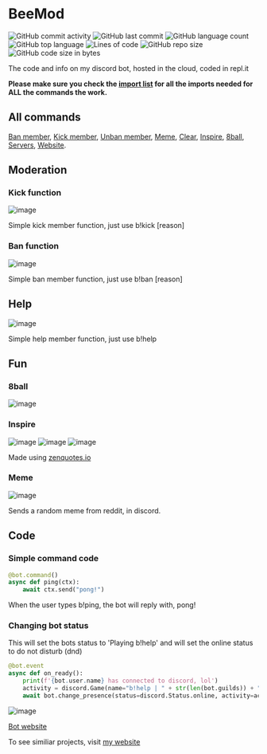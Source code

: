# BeeMod
![GitHub commit activity](https://img.shields.io/github/commit-activity/w/Skelly1301/BeeMod)
![GitHub last commit](https://img.shields.io/github/last-commit/Skelly1301/BeeMod)
![GitHub language count](https://img.shields.io/github/languages/count/Skelly1301/BeeMod)
![GitHub top language](https://img.shields.io/github/languages/top/Skelly1301/BeeMod)
![Lines of code](https://img.shields.io/tokei/lines/github/skelly1301/beemod)
![GitHub repo size](https://img.shields.io/github/repo-size/skelly1301/beemod)
![GitHub code size in bytes](https://img.shields.io/github/languages/code-size/skelly1301/beemod)

The code and info on my discord bot, hosted in the cloud, coded in repl.it

**Please make sure you check the [import list](https://github.com/Skelly1301/BeeMod/blob/main/files/imports/import%20list.py) for all the imports needed for ALL the commands the work.**

## All commands
[Ban member](https://github.com/Skelly1301/BeeMod/blob/main/commands/moderation/ban%20member.py), [Kick member](https://github.com/Skelly1301/BeeMod/blob/main/commands/moderation/kick%20member.py), [Unban member](https://github.com/Skelly1301/BeeMod/blob/main/commands/moderation/unban%20member.py), [Meme](https://github.com/Skelly1301/BeeMod/blob/main/commands/fun/meme.py), [Clear](https://github.com/Skelly1301/BeeMod/blob/main/commands/moderation/clear.py), [Inspire](https://github.com/Skelly1301/BeeMod/blob/main/commands/fun/8ball.py), [8ball](https://github.com/Skelly1301/BeeMod/blob/main/commands/fun/8ball.py), [Servers](https://github.com/Skelly1301/BeeMod/blob/main/commands/info/servers.py), [Website](https://github.com/Skelly1301/BeeMod/blob/main/commands/info/website.py).
## Moderation
### Kick function
![image](https://user-images.githubusercontent.com/88248957/149184158-5189fec1-bfd7-401b-b079-cd0284f7e411.png)

Simple kick member function, just use b!kick <member> [reason]

### Ban function
![image](https://user-images.githubusercontent.com/88248957/149184813-370674a0-595a-45e2-bc88-c74307e42e37.png)

Simple ban member function, just use b!ban <member> [reason]

## Help
![image](https://user-images.githubusercontent.com/88248957/150985101-be19701c-05f0-430e-8f74-4047993cc6d8.png)

Simple help member function, just use b!help
  
## Fun
### 8ball
![image](https://user-images.githubusercontent.com/88248957/150986907-a96a83cf-0acd-4de7-862c-a17b3caa83b3.png)

### Inspire
![image](https://user-images.githubusercontent.com/88248957/150987015-762ef3aa-3a27-4eaf-946d-bdfda85120e2.png)
![image](https://user-images.githubusercontent.com/88248957/150987109-60219a7d-f565-4421-a6db-56875582cb36.png)
![image](https://user-images.githubusercontent.com/88248957/150987227-dfad8831-8ae6-4425-b2fb-07e9a1e7a549.png)

  Made using [zenquotes.io](https://zenquotes.io)

### Meme
![image](https://user-images.githubusercontent.com/88248957/151582479-8befa569-f42b-48b8-8dba-f400d0a8cdfe.png)

  Sends a random meme from reddit, in discord.
  
## Code
### Simple command code
```python
@bot.command()
async def ping(ctx):
    await ctx.send("pong!")
```
When the user types b!ping, the bot will reply with, pong!
  
### Changing bot status
This will set the bots status to 'Playing b!help' and will set the online status to do not disturb (dnd)
```python
@bot.event
async def on_ready():
    print(f'{bot.user.name} has connected to discord, lol')
    activity = discord.Game(name="b!help | " + str(len(bot.guilds)) + " servers!")
    await bot.change_presence(status=discord.Status.online, activity=activity)
```
![image](https://user-images.githubusercontent.com/88248957/150197391-1b3c39d6-2634-42c8-a542-c1b1e1a9e10f.png)

[Bot website](https://beemodweb.skellyy.repl.co)
  
To see similiar projects, visit [my website](https://skellyy.repl.co)
